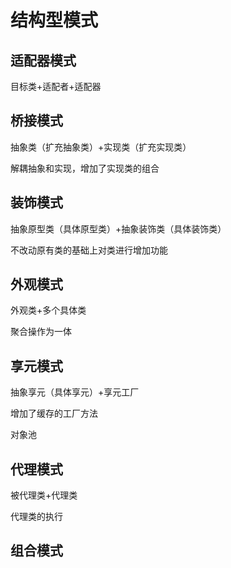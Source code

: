 # 结构型模式

## 适配器模式

目标类+适配者+适配器

## 桥接模式

抽象类（扩充抽象类）+实现类（扩充实现类）

解耦抽象和实现，增加了实现类的组合

## 装饰模式

抽象原型类（具体原型类）+抽象装饰类（具体装饰类）

不改动原有类的基础上对类进行增加功能

## 外观模式

外观类+多个具体类

聚合操作为一体

## 享元模式

抽象享元（具体享元）+享元工厂

增加了缓存的工厂方法

对象池

## 代理模式

被代理类+代理类

代理类的执行

## 组合模式